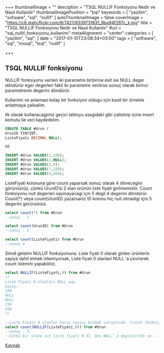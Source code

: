 +++
thumbnailImage = ""
desciption = "TSQL NULLIF Fonksiyonu Nedir ve Nasil Kullanilir"
thumbnailImagePosition = "top"
keywords = [
  "yazilim",
  "sofware",
  "sql",
  "nullif"
]
autoThumbnailImage = false
coverImage = "https://c8.staticflickr.com/8/7421/9339731831_9ba94f287c_k.jpg"
title = "TSQL NULLIF Fonksiyonu Nedir ve Nasıl Kullanılır"
#url = "sql_nullif_fonksiyonu_kullanimi"
metaAlignment = "center"
categories = [
  "yazilim",
  "sql",
]
date = "2017-01-10T23:08:34+03:00"
tags = [
  "software",
  "sql",
  "mssql",
  "tsql",
  "nullif"
]

+++

## TSQL NULLIF fonksiyonu

NULLIF fonksiyonu verilen iki parametre birbirine esit ise NULL deger döndürür eger degerleri fakli iki parametre verilirse sonuç olarak birinci parametrenin degerini döndürür.

Kullanimi ve anlamasi kolay bir fonksiyon oldugu için basit bir örnekle anlatmaya çalisalim.

Ilk olarak kullanacagimiz geçici tabloyu asagidaki gibi çalistirip içine insert komutu ile veri kaydedelim.

```sql
CREATE TABLE #Urun (
UrunID TINYINT,
ListeFiyati DECIMAL NULL); 

GO

INSERT #Urun VALUES(1,100);
INSERT #Urun VALUES(2,NULL);
INSERT #Urun VALUES(3,0);
INSERT #Urun VALUES(7,250);
INSERT #Urun VALUES(9,458);
```

ListeFiyati kolonuna göre count yaparsak sonuç olarak 4 dönecegini görürsünüz, çünkü UrunID’si 2 olan ürünün liste fiyati girilmemistir. Count fonksiyonu null degerleri saymayacagi için 5 degil 4 degerini döndürür. Count(*) veya count(UrunID) yazarsaniz ID kolonu hiç null olmadigi için 5 degerini görürsünüz.

 
```sql
select count(*) from #Urun
--sonuç : 5

select count(UrunID) from #Urun
--sonuç : 5

select count(ListeFiyati) from #Urun
--sonuç 4
```

Simdi gelelim NULLIF fonksiyonuna. Liste fiyati 0 olarak girilen ürünlerin sayiya dahil etmek istemiyorsak, Liste fiyati 0 olanlari NULL ‘a çevirerek count islemini yapabiliriz.

```sql
select NULLIF(ListeFiyati,0) from #Urun
/*
Liste Fiyati 0 olanlari NULL yap.
Sonuç:
100
NULL
NULL
250
458
*/

--Liste Fiyati 0 olanlar hariç sayiyi bulmak istiyorsak. (count fonksiyonunun NULL degerleri saymadigini unutmayalim)
select count(NULLIF(ListeFiyati,0)) from #Urun
--sonuç : 3.
--Çünkü bir ürüne ait liste fiyati 0 di. Onu NULL’ a degistirdik ve ----sayisini getirdik.
```
[Kaynak](http://www.yazilimmutfagi.com/10170/veritabani/sql-server/tsql-nullif-fonksiyonu-nedir-ve-nasil-kullanilir.aspx)



